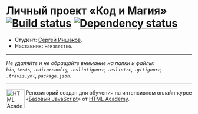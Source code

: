 # Личный проект «Код и Магия» [![Build status][travis-image]][travis-url] [![Dependency status][dependency-image]][dependency-url]

* Студент: [Сергей Иншаков](https://up.htmlacademy.ru/javascript/7/user/59949).
* Наставник: `Неизвестно`.

---

_Не удаляйте и не обращайте внимание на папки и файлы:_<br>
_`bin`, `tests`, `.editorconfig`, `.eslintignore`, `.eslintrc`, `.gitignore`, `.travis.yml`, `package.json`._

---

<a href="https://htmlacademy.ru/intensive/javascript"><img align="left" width="50" height="50" title="HTML Academy" src="https://up.htmlacademy.ru/static/img/intensive/javascript/logo-for-github.svg"></a>

Репозиторий создан для обучения на интенсивном онлайн‑курсе «[Базовый JavaScript](https://htmlacademy.ru/intensive/javascript)» от [HTML Academy](https://htmlacademy.ru).

[travis-image]: https://travis-ci.org/htmlacademy-javascript/59949-code-and-magick.svg?branch=master
[travis-url]: https://travis-ci.org/htmlacademy-javascript/59949-code-and-magick
[dependency-image]: https://david-dm.org/htmlacademy-javascript/59949-code-and-magick.svg?style=flat-square
[dependency-url]: https://david-dm.org/htmlacademy-javascript/59949-code-and-magick
